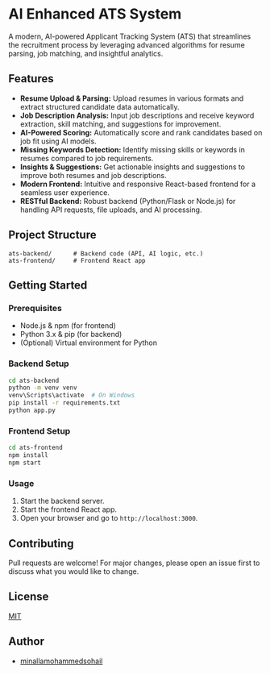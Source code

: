 # AI Enhanced ATS System

A modern, AI-powered Applicant Tracking System (ATS) that streamlines the recruitment process by leveraging advanced algorithms for resume parsing, job matching, and insightful analytics.

## Features

- **Resume Upload & Parsing:** Upload resumes in various formats and extract structured candidate data automatically.
- **Job Description Analysis:** Input job descriptions and receive keyword extraction, skill matching, and suggestions for improvement.
- **AI-Powered Scoring:** Automatically score and rank candidates based on job fit using AI models.
- **Missing Keywords Detection:** Identify missing skills or keywords in resumes compared to job requirements.
- **Insights & Suggestions:** Get actionable insights and suggestions to improve both resumes and job descriptions.
- **Modern Frontend:** Intuitive and responsive React-based frontend for a seamless user experience.
- **RESTful Backend:** Robust backend (Python/Flask or Node.js) for handling API requests, file uploads, and AI processing.

## Project Structure

```
ats-backend/      # Backend code (API, AI logic, etc.)
ats-frontend/     # Frontend React app
```

## Getting Started

### Prerequisites

- Node.js & npm (for frontend)
- Python 3.x & pip (for backend)
- (Optional) Virtual environment for Python

### Backend Setup

```sh
cd ats-backend
python -m venv venv
venv\Scripts\activate  # On Windows
pip install -r requirements.txt
python app.py
```

### Frontend Setup

```sh
cd ats-frontend
npm install
npm start
```

### Usage

1. Start the backend server.
2. Start the frontend React app.
3. Open your browser and go to `http://localhost:3000`.

## Contributing

Pull requests are welcome! For major changes, please open an issue first to discuss what you would like to change.

## License

[MIT](LICENSE)

## Author

- [minallamohammedsohail](https://github.com/minallamohammedsohail) 